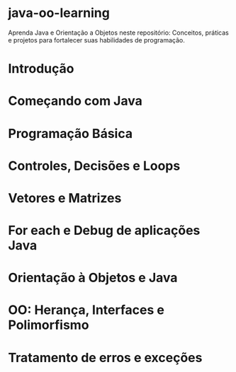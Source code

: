 # java-oo-learning
Aprenda Java e Orientação a Objetos neste repositório: Conceitos, práticas e projetos para fortalecer suas habilidades de programação.

# Introdução
# Começando com Java
# Programação Básica
# Controles, Decisões e Loops
# Vetores e Matrizes
# For each e Debug de aplicações Java
# Orientação à Objetos e Java
# OO: Herança, Interfaces e Polimorfismo
# Tratamento de erros e exceções

